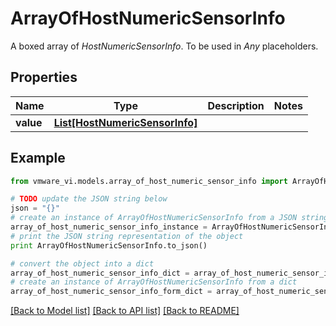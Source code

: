 # ArrayOfHostNumericSensorInfo

A boxed array of *HostNumericSensorInfo*. To be used in *Any* placeholders. 

## Properties
Name | Type | Description | Notes
------------ | ------------- | ------------- | -------------
**value** | [**List[HostNumericSensorInfo]**](HostNumericSensorInfo.md) |  | 

## Example

```python
from vmware_vi.models.array_of_host_numeric_sensor_info import ArrayOfHostNumericSensorInfo

# TODO update the JSON string below
json = "{}"
# create an instance of ArrayOfHostNumericSensorInfo from a JSON string
array_of_host_numeric_sensor_info_instance = ArrayOfHostNumericSensorInfo.from_json(json)
# print the JSON string representation of the object
print ArrayOfHostNumericSensorInfo.to_json()

# convert the object into a dict
array_of_host_numeric_sensor_info_dict = array_of_host_numeric_sensor_info_instance.to_dict()
# create an instance of ArrayOfHostNumericSensorInfo from a dict
array_of_host_numeric_sensor_info_form_dict = array_of_host_numeric_sensor_info.from_dict(array_of_host_numeric_sensor_info_dict)
```
[[Back to Model list]](../README.md#documentation-for-models) [[Back to API list]](../README.md#documentation-for-api-endpoints) [[Back to README]](../README.md)


